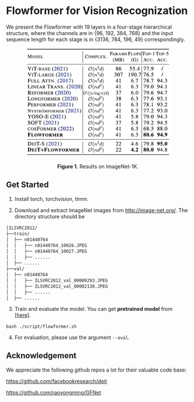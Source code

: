 # Flowformer for Vision Recognization

We present the Flowformer with 19 layers in a four-stage hierarchical structure, where the channels are in {96, 192, 384, 768} and the input sequence length for each stage is in {3136, 784, 196, 49} correspondingly.

<p align="center">
<img src="..\pic\CV_results.png" height = "300" alt="" align=center />
<br><br>
<b>Figure 1.</b> Results on ImageNet-1K.
</p>

## Get Started

1. Install torch, torchvision, timm.

2. Download and extract ImageNet images from http://image-net.org/. The directory structure should be

```
│ILSVRC2012/
├──train/
│  ├── n01440764
│  │   ├── n01440764_10026.JPEG
│  │   ├── n01440764_10027.JPEG
│  │   ├── ......
│  ├── ......
├──val/
│  ├── n01440764
│  │   ├── ILSVRC2012_val_00000293.JPEG
│  │   ├── ILSVRC2012_val_00002138.JPEG
│  │   ├── ......
│  ├── ......
```

3. Train and evaluate the model. You can get **pretrained model** from [[here]](https://cloud.tsinghua.edu.cn/d/82d93375f97f4ca58886/).

```shell
bash ./script/flowformer.sh
```

4. For evaluation, please use the argument `--eval`.

## Acknowledgement

We appreciate the following github repos a lot for their valuable code base:

https://github.com/facebookresearch/deit

https://github.com/raoyongming/GFNet

